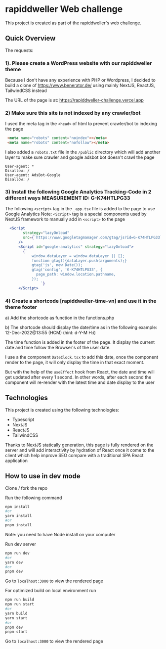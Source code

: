 # rapiddweller Web challenge

This project is created as part of the rapiddweller's web challenge.

## Quick Overview

The requests:

### 1). Please create a WordPress website with our rapiddweller theme

Because I don't have any experience with PHP or Wordpress, I decided to build a clone of <https://www.benerator.de/> using mainly NextJS, ReactJS, TailwindCSS instead

The URL of the page is at: <https://rapiddweller-challenge.vercel.app>

### 2) Make sure this site is not indexed by any crawler/bot

I used the meta tag in the `<head>` of html to prevent crawler/bot to indexing the page

```html
 <meta name="robots" content="noindex"></meta>
 <meta name="robots" content="nofollow"></meta>
 ```

I also added a `robots.txt` file in the `/public` directory which will add another layer to make sure crawler and google adsbot bot doesn't crawl the page

```text
User-agent: *
Disallow: /
User-agent: AdsBot-Google
Disallow: /
```

### 3) Install the following Google Analytics Tracking-Code in 2 different ways MEASUREMENT ID: G-K74HTLPG33

The following `<script>` tag in the `_app.tsx` file is added to the page to use Google Analytics
Note: `<Script>` tag is a special components used by NextJS framework to manually add in `<script>` to the page

```jsx
  <Script
        strategy="lazyOnload"
        src={`https://www.googletagmanager.com/gtag/js?id=G-K74HTLPG33`}
      />
      <Script id="google-analytics" strategy="lazyOnload">
        {`
            window.dataLayer = window.dataLayer || [];
            function gtag(){dataLayer.push(arguments);}
            gtag('js', new Date());
            gtag('config', 'G-K74HTLPG33', {
              page_path: window.location.pathname,
            });
                `}
      </Script>
```

### 4) Create a shortcode [rapiddweller-time-vn] and use it in the theme footer

a) Add the shortcode as function in the functions.php

b) The shortcode should display the date/time as in the following example: 12-Dec-2022@13:55 (HCM) (hint: d-Y-M H:i)

The time function is added in the footer of the page. It display the current date and time follow the Browser's of the user date.

I use a the component `DateClock.tsx` to add this date, once the component render to the page, it will only display the time in that exact moment.

But with the help of the `useEffect` hook from React, the date and time will get updated after every 1 second. In other words, after each second the component will re-render with the latest time and date display to the user

## Technologies

This project is created using the following technologies:

- Typescript
- NextJS
- ReactJS
- TailwindCSS

Thanks to NextJS statically generation, this page is fully rendered on the server and will add interactivity by hydration of React once it come to the client which help improve SEO compare with a traditional SPA React application

## How to use in dev mode

Clone / fork the repo

Run the following command

```zsh
npm install
#or
yarn install
#or 
pnpm install
```

Note: you need to have Node install on your computer

Run dev server

```zsh
npm run dev
#or
yarn dev
#or 
pnpm dev
```

Go to `localhost:3000` to view the rendered page

For optimized build on local environment run

```zsh
npm run build
npm run start
#or
yarn build
yarn start
#or 
pnpm dev
pnpm start
```

Go to `localhost:3000` to view the rendered page
